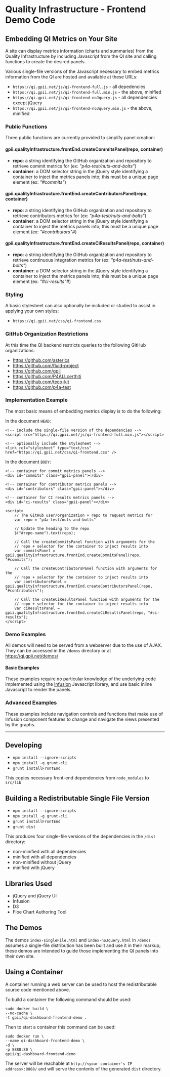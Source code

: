 # Quality Infrastructure - Frontend Demo Code

## Embedding QI Metrics on Your Site

A site can display metrics information (charts and summaries) from the Quality Infrastructure by including Javascript from the QI site and calling functions to create the desired panels.

Various single-file versions of the Javascript necessary to embed metrics information from the QI are hosted and available at these URLs:

- `https://qi.gpii.net/js/qi-frontend-full.js` - all depedencies
- `https://qi.gpii.net/js/qi-frontend-full.min.js` - the above, minified
- `https://qi.gpii.net/js/qi-frontend-noJquery.js` - all dependencies except jQuery
- `https://qi.gpii.net/js/qi-frontend-noJquery.min.js` - the above, minified

### Public Functions

Three public functions are currently provided to simplify panel creation:

#### gpii.qualityInfrastructure.frontEnd.createCommitsPanel(repo, container)
* **repo**: a string identifying the GitHub organization and repository to retrieve commit metrics for (ex: *"p4a-test/nuts-and-bolts"*)
* **container**: a DOM selector string in the jQuery style identifying a container to inject the metrics panels into; this must be a unique page element (ex: *"#commits"*)

#### gpii.qualityInfrastructure.frontEnd.createContributorsPanel(repo, container)
* **repo**: a string identifying the GitHub organization and repository to retrieve contributors metrics for (ex: *"p4a-test/nuts-and-bolts"*)
* **container**: a DOM selector string in the jQuery style identifying a container to inject the metrics panels into; this must be a unique page element (ex: *"#contributors"#*)

#### gpii.qualityInfrastructure.frontEnd.createCiResultsPanel(repo, container)
* **repo**: a string identifying the GitHub organization and repository to retrieve continuous integration metrics for (ex: *"p4a-test/nuts-and-bolts"*)
* **container**: a DOM selector string in the jQuery style identifying a container to inject the metrics panels into; this must be a unique page element (ex: *"#ci-results"#*)

### Styling

A basic stylesheet can also optionally be included or studied to assist in applying your own styles:

- `https://qi.gpii.net/css/qi-frontend.css`

### GitHub Organization Restrictions

At this time the QI backend restricts queries to the following GitHub organizations:
* https://github.com/asterics
* https://github.com/fluid-project
* https://github.com/gpii
* https://github.com/P4ALLcerthiti
* https://github.com/teco-kit
* https://github.com/p4a-test

### Implementation Example

The most basic means of embedding metrics display is to do the following:

In the document `HEAD`:

```
<!-- include the single-file version of the dependencies -->
<script src="https://qi.gpii.net/js/qi-frontend-full.min.js"></script>

<!-- optionally include the stylesheet -->
<link rel="stylesheet" type="text/css" href="https://qi.gpii.net/css/qi-frontend.css" />
```

In the document `BODY`:

```
<!-- container for commit metrics panels -->
<div id="commits" class="gpii-panel"></div>

<!-- container for contributor metrics panels -->
<div id="contributors" class="gpii-panel"></div>

<!-- container for CI results metrics panels -->
<div id="ci-results" class="gpii-panel"></div>

<script>
    // The GitHub user/organization + repo to request metrics for
    var repo = "p4a-test/nuts-and-bolts"

    // Update the heading to the repo
    $("#repo-name").text(repo);

    // Call the createCommitsPanel function with arguments for the
    // repo + selector for the container to inject results into
    var commitsPanel = gpii.qualityInfrastructure.frontEnd.createCommitsPanel(repo, "#commits");

    // Call the createContributorsPanel function with arguments for the
    // repo + selector for the container to inject results into
    var contributorsPanel = gpii.qualityInfrastructure.frontEnd.createContributorsPanel(repo, "#contributors");

    // Call the createCiResultsPanel function with arguments for the
    // repo + selector for the container to inject results into
    var ciResultsPanel = gpii.qualityInfrastructure.frontEnd.createCiResultsPanel(repo, "#ci-results");
</script>
```

### Demo Examples

All demos will need to be served from a webserver due to the use of AJAX. They can be accessed in the `/demos` directory or at https://qi.gpii.net/demos/

#### Basic Examples

These examples require no particular knowledge of the underlying code implemented using the [Infusion](https://github.com/fluid-project/infusion) Javascript library, and use basic inline Javascript to render the panels.

### Advanced Examples

These examples include navigation controls and functions that make use of Infusion component features to change and navigate the views presented by the graphs.

---

## Developing

- `npm install --ignore-scripts`
- `npm install -g grunt-cli`
- `grunt installFrontEnd`

This copies necessary front-end dependencies from `node_modules` to `src/lib`

## Building a Redistributable Single File Version

- `npm install --ignore-scripts`
- `npm install -g grunt-cli`
- `grunt installFrontEnd`
- `grunt dist`

This produces four single-file versions of the dependencies in the `/dist` directory:
- non-minified with all dependencies
- minified with all dependencies
- non-minified without jQuery
- minified with jQuery

## Libraries Used
- jQuery and jQuery UI
- Infusion
- D3
- Floe Chart Authoring Tool

## The Demos

The demos `index-singleFile.html` and `index-noJquery.html` in `/demos` assumes a single-file distribution has been built and use it in their markup; these demos are intended to guide those implementing the QI panels into their own site.

## Using a Container

A container running a web server can be used to host the redistributable source code mentioned above.

To build a container the following command should be used:

```
sudo docker build \
--no-cache \
-t gpii/qi-dashboard-frontend-demo .
```

Then to start a container this command can be used:

```
sudo docker run \
--name qi-dashboard-frontend-demo \
-d \
-p 8888:80 \
gpii/qi-dashboard-frontend-demo
```

The server will be reachable at ``http://<your container's IP address>:8888/`` and will serve the contents of the generated ``dist`` directory.
